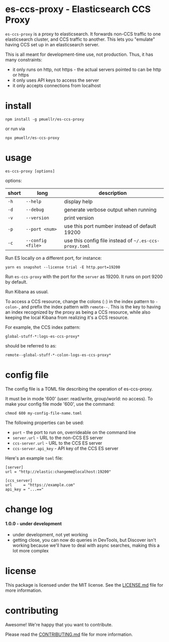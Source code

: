 es-ccs-proxy - Elasticsearch CCS Proxy
================================================================================

`es-ccs-proxy` is a proxy to elasticsearch.  It forwards non-CCS traffic
to one elasticsearch cluster, and CCS traffic to another.  This lets you
"emulate" having CCS set up in an elasticsearch server.

This is all meant for development-time use, not production.  Thus, it has
many constraints:

- it only runs on http, not https - the actual servers pointed to can be
http or https
- it only uses API keys to access the server
- it only accepts connections from localhost


install
================================================================================

    npm install -g pmuellr/es-ccs-proxy

or run via

    npx pmuellr/es-ccs-proxy
    
usage
================================================================================

    es-ccs-proxy [options] 
    
options:

| short | long                 | description
| ----- |--------------------- | ---------------------------------------------
| `-h`  | `--help`             | display help
| `-d`  | `--debug`            | generate verbose output when running
| `-v`  | `--version`          | print version
| `-p`  | `--port <num>`       | use this port number instead of default 19200
| `-c`  | `--config <file>`    | use this config file instead of `~/.es-ccs-proxy.toml`

Run ES locally on a different port, for instance:

    yarn es snapshot --license trial -E http.port=19200

Run `es-ccs-proxy` with the port for the `server` as 19200.  It runs 
on port 9200 by default.

Run Kibana as usual.

To access a CCS resource, change the colons (`:`) in the index pattern
to `-colon-`, and prefix the index pattern with `remote--`.  This is
the key to having an index recognized by the proxy as being a CCS 
resource, while also keeping the local Kibana from realizing it's a 
CCS resource.

For example, the CCS index pattern:

    global-stuff-*:logs-es-ccs-proxy*

should be referred to as:

    remote--global-stuff-*-colon-logs-es-ccs-proxy*


config file
================================================================================

The config file is a TOML file describing the operation of es-ccs-proxy.

It must be in mode '600' (user: read/write, group/world: no access).
To make your config file mode '600', use the command:

    chmod 600 my-config-file-name.toml

The following properties can be used:

- `port`               - the port to run on, overrideable on the command line
- `server.url`         - URL to the non-CCS ES server
- `ccs-server.url`     - URL to the CCS ES server
- `ccs-server.api_key` - API key of the CCS ES server

Here's an example `toml` file:

    [server]
    url = "http://elastic:changeme@localhost:19200"

    [ccs_server]
    url     = "https://example.com"
    api_key = "...=="


change log
================================================================================

#### 1.0.0 - under development

- under development, not yet working
- getting close, you can now do queries in DevTools, but Discover isn't
  working because we'll have to deal with async searches, making this a lot
  more complex


license
================================================================================

This package is licensed under the MIT license.  See the [LICENSE.md][] file
for more information.

contributing
================================================================================

Awesome!  We're happy that you want to contribute.

Please read the [CONTRIBUTING.md][] file for more information.


[LICENSE.md]: LICENSE.md
[CONTRIBUTING.md]: CONTRIBUTING.md
[CHANGELOG.md]: CHANGELOG.md
